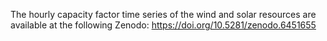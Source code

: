 The hourly capacity factor time series of the wind and solar resources are available at the following Zenodo: https://doi.org/10.5281/zenodo.6451655
